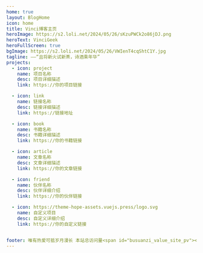 ```yaml
---
home: true
layout: BlogHome
icon: home
title: Vinci博客主页
heroImage: https://s2.loli.net/2024/05/26/sKzuPWCk2o86jDJ.png
heroText: VinciGeek
heroFullScreen: true
bgImage: https://s2.loli.net/2024/05/26/VWIenT4cqShtC1Y.jpg
tagline: ——“且将新火试新茶，诗酒乘年华”
projects:
  - icon: project
    name: 项目名称
    desc: 项目详细描述
    link: https://你的项目链接

  - icon: link
    name: 链接名称
    desc: 链接详细描述
    link: https://链接地址

  - icon: book
    name: 书籍名称
    desc: 书籍详细描述
    link: https://你的书籍链接

  - icon: article
    name: 文章名称
    desc: 文章详细描述
    link: https://你的文章链接

  - icon: friend
    name: 伙伴名称
    desc: 伙伴详细介绍
    link: https://你的伙伴链接

  - icon: https://theme-hope-assets.vuejs.press/logo.svg
    name: 自定义项目
    desc: 自定义详细介绍
    link: https://你的自定义链接


footer: 唯有热爱可抵岁月漫长 本站总访问量<span id="busuanzi_value_site_pv"></span>次 本站访客数<span id="busuanzi_value_site_uv"></span>人次
---
```


